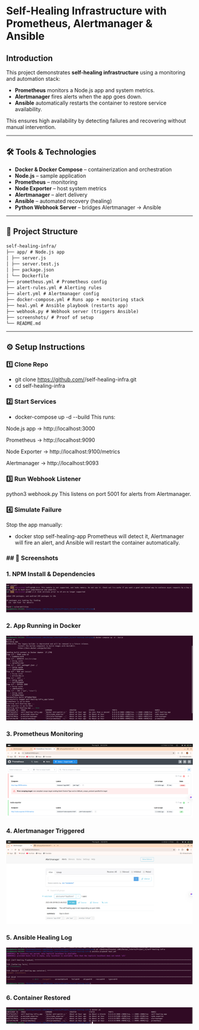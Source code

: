 #  Self-Healing Infrastructure with Prometheus, Alertmanager & Ansible

##  Introduction
This project demonstrates **self-healing infrastructure** using a monitoring and automation stack:
- **Prometheus** monitors a Node.js app and system metrics.
- **Alertmanager** fires alerts when the app goes down.
- **Ansible** automatically restarts the container to restore service availability.

This ensures high availability by detecting failures and recovering without manual intervention.

---

## 🛠 Tools & Technologies
- **Docker & Docker Compose** – containerization and orchestration
- **Node.js** – sample application
- **Prometheus** – monitoring
- **Node Exporter** – host system metrics
- **Alertmanager** – alert delivery
- **Ansible** – automated recovery (healing)
- **Python Webhook Server** – bridges Alertmanager → Ansible

---

## 📂 Project Structure
```
self-healing-infra/
├── app/ # Node.js app
│ ├── server.js
│ ├── server.test.js
│ ├── package.json
│ └── Dockerfile
├── prometheus.yml # Prometheus config
├── alert-rules.yml # Alerting rules
├── alert.yml # Alertmanager config
├── docker-compose.yml # Runs app + monitoring stack
├── heal.yml # Ansible playbook (restarts app)
├── webhook.py # Webhook server (triggers Ansible)
├── screenshots/ # Proof of setup
└── README.md
```


---
## ⚙️ Setup Instructions

### 1️⃣  Clone Repo
- git clone https://github.com/<your-username>/self-healing-infra.git
- cd self-healing-infra

### 2️⃣  Start Services
- docker-compose up -d --build
This runs:

Node.js app → http://localhost:3000

Prometheus → http://localhost:9090

Node Exporter → http://localhost:9100/metrics

Alertmanager → http://localhost:9093

### 3️⃣  Run Webhook Listener
python3 webhook.py
This listens on port 5001 for alerts from Alertmanager.

### 4️⃣  Simulate Failure
Stop the app manually:
- docker stop self-healing-app
Prometheus will detect it, Alertmanager will fire an alert, and Ansible will restart the container automatically.

### ## 📸 Screenshots

### 1. NPM Install & Dependencies  
[![npm install](screenshots/1.png)](https://github.com/tathyagatBytelab/self-healing-infra/blob/main/screenshots/1.png)

### 2. App Running in Docker  
[![app running](screenshots/2.png)](https://github.com/tathyagatBytelab/self-healing-infra/blob/main/screenshots/2.png)

### 3. Prometheus Monitoring  
[![prometheus](screenshots/3.png)](https://github.com/tathyagatBytelab/self-healing-infra/blob/main/screenshots/3.png)

### 4. Alertmanager Triggered  
[![alertmanager](screenshots/4.png)](https://github.com/tathyagatBytelab/self-healing-infra/blob/main/screenshots/4.png)

### 5. Ansible Healing Log   
[![ansible log](screenshots/5.png)](https://github.com/tathyagatBytelab/self-healing-infra/blob/main/screenshots/5.png)

### 6. Container Restored   
[![container restored](screenshots/6.png)](https://github.com/tathyagatBytelab/self-healing-infra/blob/main/screenshots/6.png)
 

